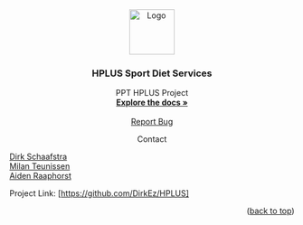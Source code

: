 <a name="readme-top"></a>
<br />

<div align="center">
  <a href="https://github.com/DirkEz/HPLUS">
    <img src="https://cdn.discordapp.com/attachments/974236506736709673/1197522562217951272/LOGO.png?ex=65bb92cb&is=65a91dcb&hm=774ba9e7dc0aad1906a65bdeb40deceb44383597bdef9b742c0bc9fae26f8fe7" alt="Logo" width="80" height="80">
  </a>
<h3 align="center">HPLUS Sport Diet Services</h3>
  <p align="center">
    PPT HPLUS Project
    <br />
    <a href="https://github.com/DirkEz/HPLUS"><strong>Explore the docs »</strong></a>
    <br />
    <br />
    <a href="https://github.com/DirkEz/HPLUS/issues">Report Bug</a>
  </p>
</div>

<div align="center" font-size="12">
  Contact
</div>

<a href="https://github.com/DirkEz">Dirk Schaafstra</a><br>
<a href="https://github.com/milanteunissen">Milan Teunissen</a><br>
<a href="https://github.com/aidenraaphorst">Aiden Raaphorst</a><br>

Project Link: [https://github.com/DirkEz/HPLUS]

<p align="right">(<a href="#readme-top">back to top</a>)</p>
